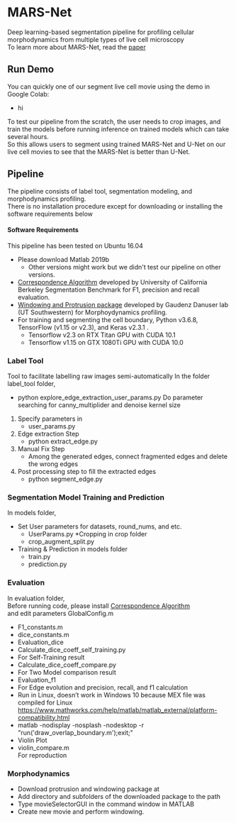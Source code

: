 # MARS-Net
Deep learning-based segmentation pipeline for profiling cellular morphodynamics from multiple types of live cell microscopy  
To learn more about MARS-Net, read the [paper](https://www.biorxiv.org/content/10.1101/191858v3)

## Run Demo
You can quickly one of our segment live cell movie using the demo in Google Colab:
* hi  
<!-- end of the list -->
To test our pipeline from the scratch, the user needs to crop images, and train the models before running inference on trained models which can take several hours.  
So this allows users to segment using trained MARS-Net and U-Net on our live cell movies to see that the MARS-Net is better than U-Net.

## Pipeline
The pipeline consists of label tool, segmentation modeling, and morphodynamics profiling.    
There is no installation procedure except for downloading or installing the software requirements below

#### Software Requirements
This pipeline has been tested on Ubuntu 16.04
* Please download Matlab 2019b
    * Other versions might work but we didn't test our pipeline on other versions.
* [Correspondence Algorithm](https://github.com/davidstutz/extended-berkeley-segmentation-benchmark) developed by University of California Berkeley Segmentation Benchmark for F1, precision and recall evaluation.
* [Windowing and Protrusion package](https://github.com/DanuserLab/Windowing-Protrusion) developed by Gaudenz Danuser lab (UT Southwestern) for Morphoydynamics profiling.  
* For training and segmenting the cell boundary, Python v3.6.8, TensorFlow (v1.15 or v2.3), and Keras v2.3.1 .  
    * Tensorflow v2.3 on RTX Titan GPU with CUDA 10.1
    * Tensorflow v1.15 on GTX 1080Ti GPU with CUDA 10.0 
    
### Label Tool
Tool to facilitate labelling raw images semi-automatically
In the folder label_tool folder,
* python explore_edge_extraction_user_params.py
Do parameter searching for canny_multiplider and denoise kernel size
1. Specify parameters in 
    * user_params.py  
1. Edge extraction Step
    * python extract_edge.py  
1. Manual Fix Step
    * Among the generated edges, connect fragmented edges and delete the wrong edges
1. Post processing step to fill the extracted edges
    * python segment_edge.py  


### Segmentation Model Training and Prediction
In models folder,  
* Set User parameters for datasets, round_nums, and etc.
    * UserParams.py
*Cropping in crop folder
    * crop_augment_split.py
* Training & Prediction in models folder
    * train.py
    * prediction.py

### Evaluation
In evaluation folder,  
Before running code, please install [Correspondence Algorithm](https://github.com/davidstutz/extended-berkeley-segmentation-benchmark)  
and edit parameters GlobalConfig.m
* F1_constants.m
* dice_constants.m
* Evaluation_dice 
* Calculate_dice_coeff_self_training.py
* For Self-Training result
* Calculate_dice_coeff_compare.py
* For Two Model comparison result
* Evaluation_f1
* For Edge evolution and precision, recall, and f1 calculation
* Run in Linux, doesn’t work in Windows 10 because MEX file was compiled for Linux https://www.mathworks.com/help/matlab/matlab_external/platform-compatibility.html
* matlab -nodisplay -nosplash -nodesktop -r "run('draw_overlap_boundary.m');exit;"
* Violin Plot
* violin_compare.m  
For reproduction


### Morphodynamics
* Download protrusion and windowing package at 
* Add directory and subfolders of the downloaded package to the path 
* Type movieSelectorGUI in the command window in MATLAB
* Create new movie and perform windowing.
